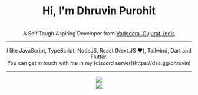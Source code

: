 <div align="center">
    <h1>Hi, I'm Dhruvin Purohit</h1>
    <br>
    A Self Taugh Aspiring Developer from <a href="https://www.google.com/maps/search/?api=1&query=Vadodara,Gujurat,India">Vadodara, Gujurat, India</a>
    <hr>
    I like JavaScript, TypeScript, NodeJS, React (Next.JS ❤️), Tailwind, Dart and Flutter.
    <br>
    You can get in touch with me in my [discord server](https://dsc.gg/dhruvin)
    <hr>
    <img src="https://github-readme-stats.vercel.app/api?username=Dhruvin-Purohit&show_icons=true&hide_border=true&theme=dark&count_private=true">
    <br>
    <img src="https://github-readme-stats.vercel.app/api/top-langs/?username=Dhruvin-Purohit&layout=compact&langs_count=8&theme=dark">
    
</div>
